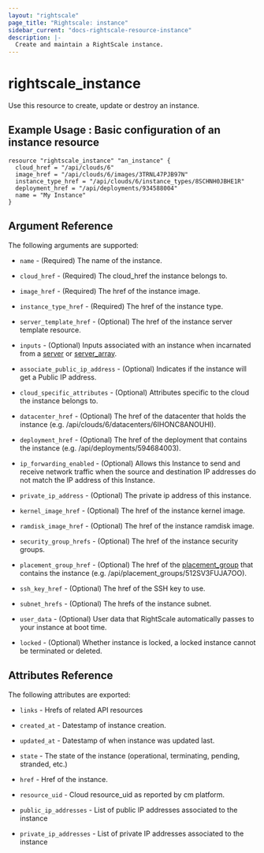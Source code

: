 ```yaml
---
layout: "rightscale"
page_title: "Rightscale: instance"
sidebar_current: "docs-rightscale-resource-instance"
description: |-
  Create and maintain a RightScale instance.
---
```


# rightscale_instance

Use this resource to create, update or destroy an instance.

## Example Usage : Basic configuration of an instance resource

```hcl
resource "rightscale_instance" "an_instance" {
  cloud_href = "/api/clouds/6"
  image_href = "/api/clouds/6/images/3TRNL47PJB97N"
  instance_type_href = "/api/clouds/6/instance_types/8SCHNH0JBHE1R"
  deployment_href = "/api/deployments/934588004"
  name = "My Instance"
}
```

## Argument Reference

The following arguments are supported:

* `name` - (Required) The name of the instance.

* `cloud_href` - (Required) The cloud_href the instance belongs to.

* `image_href` - (Required) The href of the instance image.

* `instance_type_href` - (Required) The href of the instance type.

* `server_template_href` - (Optional) The href of the instance server template resource.

* `inputs` - (Optional) Inputs associated with an instance when incarnated from a [server](https://github.com/rightscale/terraform-provider-rightscale/blob/master/website/docs/r/cm_server.markdown) or [server_array](https://github.com/rightscale/terraform-provider-rightscale/blob/master/website/docs/r/cm_server_array.markdown).

* `associate_public_ip_address` - (Optional) Indicates if the instance will get a Public IP address.

* `cloud_specific_attributes` - (Optional) Attributes specific to the cloud the instance belongs to.

* `datacenter_href` - (Optional) The href of the datacenter that holds the instance (e.g. /api/clouds/6/datacenters/6IHONC8ANOUHI).

* `deployment_href` - (Optional) The href of the deployment that contains the instance (e.g. /api/deployments/594684003).

* `ip_forwarding_enabled` - (Optional) Allows this Instance to send and receive network traffic when the source and destination IP addresses do not match the IP address of this Instance.

* `private_ip_address` - (Optional) The private ip address of this instance.

* `kernel_image_href` - (Optional) The href of the instance kernel image.

* `ramdisk_image_href` - (Optional) The href of the instance ramdisk image.

* `security_group_hrefs` - (Optional) The href of the instance security groups.

* `placement_group_href` - (Optional) The href of the [placement_group](http://docs.rightscale.com/cm/dashboard/clouds/aws/ec2_placement_groups.html) that contains the instance (e.g. /api/placement_groups/512SV3FUJA7OO).

* `ssh_key_href` - (Optional) The href of the SSH key to use.

* `subnet_hrefs` - (Optional) The hrefs of the instance subnet.

* `user_data` - (Optional) User data that RightScale automatically passes to your instance at boot time.

* `locked` - (Optional)  Whether instance is locked, a locked instance cannot be terminated or deleted.

## Attributes Reference

The following attributes are exported:

* `links` - Hrefs of related API resources

* `created_at` - Datestamp of instance creation.

* `updated_at` - Datestamp of when instance was updated last.

* `state` - The state of the instance (operational, terminating, pending, stranded, etc.)

* `href` - Href of the instance.

* `resource_uid` - Cloud resource_uid as reported by cm platform.

* `public_ip_addresses` - List of public IP addresses associated to the instance

* `private_ip_addresses` - List of private IP addresses associated to the instance
